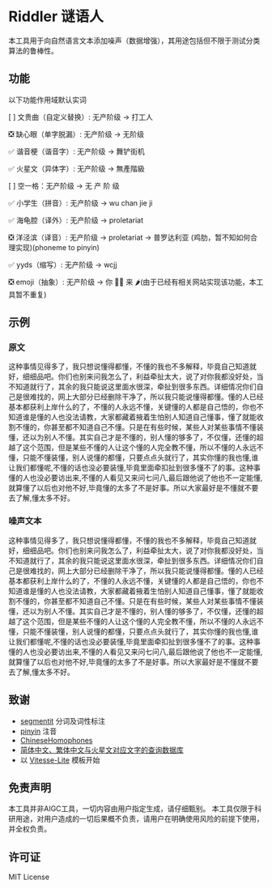 # Riddler 谜语人

本工具用于向自然语言文本添加噪声（数据增强），其用途包括但不限于测试分类算法的鲁棒性。

## 功能

以下功能作用域默认实词

[ ] 文贵曲（自定义替换）: 无产阶级 -> 打工人

❎ 缺心眼（单字脱漏）: 无产阶级 -> 无阶级

✅ 谐音梗（谐音字）: 无产阶级 -> 舞铲街机

✅ 火星文（异体字）: 无产阶级 -> 無產階級

[ ] 空一格：无产阶级 -> 无 产 阶 级

✅ 小学生（拼音）: 无产阶级 -> wu chan jie ji

✅ 海龟腔（译外）: 无产阶级 -> proletariat

❎ 洋泾滨（译音）: 无产阶级 -> proletariat -> 普罗达利亚 (鸡肋，暂不知如何合理实现)(phoneme to pinyin)

✅ yyds（缩写）: 无产阶级 -> wcjj

❎ emoji（抽象）: 无产阶级 -> 你 👷👴 来 🌶️(由于已经有相关网站实现该功能，本工具暂不重复)

## 示例

### 原文

这种事情见得多了，我只想说懂得都懂，不懂的我也不多解释，毕竟自己知道就好，细细品吧。你们也别来问我怎么了，利益牵扯太大，说了对你我都没好处，当不知道就行了，其余的我只能说这里面水很深，牵扯到很多东西。详细情况你们自己是很难找的，网上大部分已经删除干净了，所以我只能说懂得都懂。懂的人已经基本都获利上岸什么的了，不懂的人永远不懂，关键懂的人都是自己悟的，你也不知道谁是懂的人也没法请教，大家都藏着掖着生怕别人知道自己懂事，懂了就能收割不懂的，你甚至都不知道自己不懂。只是在有些时候，某些人对某些事情不懂装懂，还以为别人不懂。其实自己才是不懂的，别人懂的够多了，不仅懂，还懂的超越了这个范围，但是某些不懂的人让这个懂的人完全教不懂，所以不懂的人永远不懂，只能不懂装懂，别人说懂的都懂，只要点点头就行了，其实你懂的我也懂,谁让我们都懂呢,不懂的话也没必要装懂,毕竟里面牵扣扯到很多懂不了的事。这种事懂的人也没必要访出来,不懂的人看见又来问七问八,最后跟他说了他也不一定能懂,就算懂了以后也对他不好,毕竟懂的太多了不是好事。所以大家最好是不懂就不要去了解,懂太多不好。

### 噪声文本

这种事情见得多了，我只想说懂得都懂，不懂的我也不多解释，毕竟自己知道就好，细细品吧。你们也别来问我怎么了，利益牵扯太大，说了对你我都没好处，当不知道就行了，其余的我只能说这里面水很深，牵扯到很多东西。详细情况你们自己是很难找的，网上大部分已经删除干净了，所以我只能说懂得都懂。懂的人已经基本都获利上岸什么的了，不懂的人永远不懂，关键懂的人都是自己悟的，你也不知道谁是懂的人也没法请教，大家都藏着掖着生怕别人知道自己懂事，懂了就能收割不懂的，你甚至都不知道自己不懂。只是在有些时候，某些人对某些事情不懂装懂，还以为别人不懂。其实自己才是不懂的，别人懂的够多了，不仅懂，还懂的超越了这个范围，但是某些不懂的人让这个懂的人完全教不懂，所以不懂的人永远不懂，只能不懂装懂，别人说懂的都懂，只要点点头就行了，其实你懂的我也懂,谁让我们都懂呢,不懂的话也没必要装懂,毕竟里面牵扣扯到很多懂不了的事。这种事懂的人也没必要访出来,不懂的人看见又来问七问八,最后跟他说了他也不一定能懂,就算懂了以后也对他不好,毕竟懂的太多了不是好事。所以大家最好是不懂就不要去了解,懂太多不好。

## 致谢 
- [segmentit](https://github.com/linonetwo/segmentit) 分词及词性标注
- [pinyin](https://github.com/hotoo/pinyin) 注音
- [ChineseHomophones](https://github.com/LiangsLi/ChineseHomophones)
- [简体中文、繁体中文与火星文对应文字的查询数据库](https://gist.github.com/Niefee/43e9cf243cd5571bfd8bbf06b3651cc3)
- 以 [Vitesse-Lite](https://github.com/antfu/vitesse-lite/) 模板开始

## 免责声明

本工具并非AIGC工具，一切内容由用户指定生成，请仔细甄别。
本工具仅限于科研用途，对用户造成的一切后果概不负责，请用户在明确使用风险的前提下使用，并全权负责。

## 许可证

MIT License